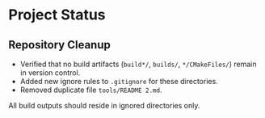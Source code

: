 # Project Status

## Repository Cleanup
- Verified that no build artifacts (`build*/`, `builds/`, `*/CMakeFiles/`) remain in version control.
- Added new ignore rules to `.gitignore` for these directories.
- Removed duplicate file `tools/README 2.md`.

All build outputs should reside in ignored directories only.

